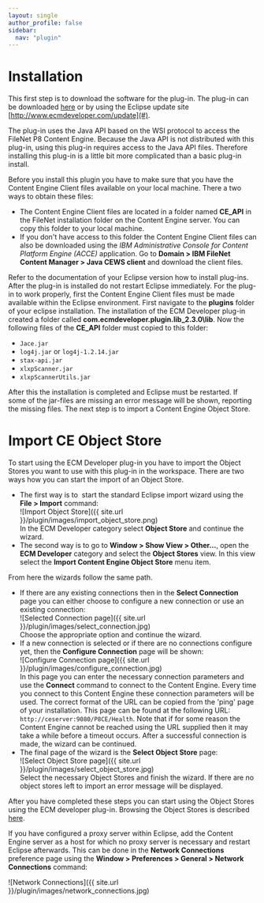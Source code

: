 ```yaml
---
layout: single
author_profile: false
sidebar:
  nav: "plugin"
---
```


# Installation

This first step is to download the software for the plug-in. The plug-in can be downloaded [here](http://sourceforge.net/projects/ecmdeveloper/files/) or by using the Eclipse update site [http://www.ecmdeveloper.com/update](#).

The plug-in uses the Java API based on the WSI protocol to access the FileNet P8 Content Engine. Because the Java API is not distributed with this plug-in, using this plug-in requires access to the Java API files. Therefore installing this plug-in is a little bit more complicated than a basic plug-in install.

Before you install this plugin you have to make sure that you have the Content Engine Client files available on your local machine. There a two ways to obtain these files:

* The Content Engine Client files are located in a folder named __CE_API__ in the FileNet installation folder on the Content Engine server. You can copy this folder to your local machine.
* If you don't have access to this folder the Content Engine Client files can also be downloaded using the _IBM Administrative Console for Content Platform Engine (ACCE)_ application. Go to __Domain > IBM FileNet Content Manager > Java CEWS client__ and download the client files.

Refer to the documentation of your Eclipse version how to install plug-ins. After the plug-in is installed do not restart Eclipse immediately. For the plug-in to work properly, first the Content Engine Client files must be made available within the Eclipse environment. First navigate to the __plugins__ folder of your eclipse installation. The installation of the ECM Developer plug-in created a folder called __com.ecmdeveloper.plugin.lib_2.3.0\lib__. Now the following files of the __CE_API__ folder must copied to this folder:
* `Jace.jar`
* `log4j.jar` or `log4j-1.2.14.jar`
* `stax-api.jar`
* `xlxpScanner.jar`
* `xlxpScannerUtils.jar`

After this the installation is completed and Eclipse must be restarted. If some of the jar-files are missing an error message will be shown, reporting the missing files. The next step is to import a Content Engine Object Store.

# Import CE Object Store

To start using the ECM Developer plug-in you have to import the Object Stores you want to use with this plug-in in the workspace. There are two ways how you can start the import of an Object Store.
* The first way is to  start the standard Eclipse import wizard using the __File > Import__ command:<br>
![Import Object Store]({{ site.url }}/plugin/images/import_object_store.png)<br>
In the ECM Developer category select __Object Store__ and continue the wizard.
* The second way is to go to __Window > Show View > Other...__, open the __ECM Developer__ category and select the __Object Stores__ view. In this view select the __Import Content Engine Object Store__ menu item.

From here the wizards follow the same path.

* If there are any existing connections then in the __Select Connection__ page
you can either choose to configure a new connection or use an existing connection:<br>
![Selected Connection page]({{ site.url }}/plugin/images/select_connection.jpg)<br>
Choose the appropriate option and continue the wizard.
* If a new connection is selected or if there are no connections configure yet, then the
__Configure Connection__ page will be shown:<br>
![Configure Connection page]({{ site.url }}/plugin/images/configure_connection.jpg)<br>
In this page you can enter the necessary connection parameters and use the
__Connect__ command to connect to the Content Engine. Every time you connect to
this Content Engine these connection parameters will be used. The correct format of the URL can be copied from the 'ping' page of your installation. This page can be found at the following URL: `http://ceserver:9080/P8CE/Health`. Note that if for some reason
the Content Engine cannot be reached using the URL supplied then it may take a while before
a timeout occurs. After a successful connection is made, the wizard can be continued.
* The final page of the wizard is the __Select Object Store__ page:<br>
![Select Object Store page]({{ site.url }}/plugin/images/select_object_store.jpg)<br>
Select the necessary Object Stores and finish the wizard. If there are no object stores
left to import an error message will be displayed.

After you have completed these steps you can start using the Object Stores using the
ECM developer plug-in. Browsing the Object Stores is described
<a href='{{ site.url }}/plugin/browsing-object-stores'>here</a>.

If you have configured a proxy server within Eclipse, add the Content Engine server as a
host for which no proxy server is necessary and restart Eclipse afterwards. This can be
done in the __Network Connections__ preference page using the
__Window &gt; Preferences &gt; General &gt; Network Connections__ command:

![Network Connections]({{ site.url }}/plugin/images/network_connections.jpg)<br>
